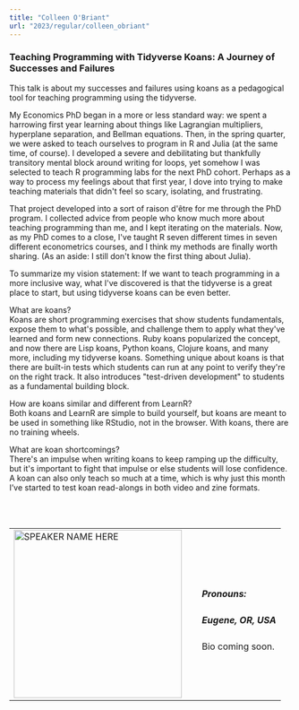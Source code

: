 ```yaml
---
title: "Colleen O'Briant"
url: "2023/regular/colleen_obriant"
---
```


### Teaching Programming with Tidyverse Koans: A Journey of Successes and Failures

This talk is about my successes and failures using koans as a pedagogical tool for teaching programming using the tidyverse.

My Economics PhD began in a more or less standard way: we spent a harrowing first year learning about things like Lagrangian multipliers, hyperplane separation, and Bellman equations. Then, in the spring quarter, we were asked to teach ourselves to program in R and Julia (at the same time, of course). I developed a severe and debilitating but thankfully transitory mental block around writing for loops, yet somehow I was selected to teach R programming labs for the next PhD cohort. Perhaps as a way to process my feelings about that first year, I dove into trying to make teaching materials that didn't feel so scary, isolating, and frustrating.

That project developed into a sort of raison d'être for me through the PhD program. I collected advice from people who know much more about teaching programming than me, and I kept iterating on the materials. Now, as my PhD comes to a close, I've taught R seven different times in seven different econometrics courses, and I think my methods are finally worth sharing. (As an aside: I still don't know the first thing about Julia).

To summarize my vision statement: If we want to teach programming in a more inclusive way, what I've discovered is that the tidyverse is a great place to start, but using tidyverse koans can be even better.

What are koans?  
Koans are short programming exercises that show students fundamentals, expose them to what's possible, and challenge them to apply what they've learned and form new connections. Ruby koans popularized the concept, and now there are Lisp koans, Python koans, Clojure koans, and many more, including my tidyverse koans. Something unique about koans is that there are built-in tests which students can run at any point to verify they're on the right track. It also introduces "test-driven development" to students as a fundamental building block.

How are koans similar and different from LearnR?  
Both koans and LearnR are simple to build yourself, but koans are meant to be used in something like RStudio, not in the browser. With koans, there are no training wheels.

What are koan shortcomings?  
There's an impulse when writing koans to keep ramping up the difficulty, but it's important to fight that impulse or else students will lose confidence. A koan can also only teach so much at a time, which is why just this month I’ve started to test koan read-alongs in both video and zine formats.

<br><br>

<table>
  <tr><td><img width="300px" style="float: left; padding: 0px 20px 0px 0px;" 
           src="../../../../img/logo/logo_2023/logo_2023.png" alt="SPEAKER NAME HERE"></td>
  <td>
      <h5>Pronouns: </h5>
      <h5>Eugene, OR, USA</h5>
      Bio coming soon.
      </td></tr>

</table>


